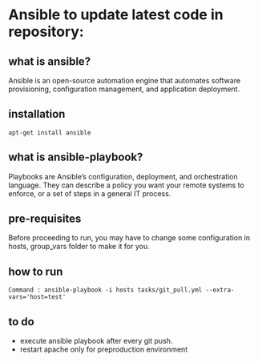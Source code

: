 Ansible to update latest code in repository:
===========================================
## what is ansible?
Ansible is an open-source automation engine that automates software provisioning, configuration management, and application deployment.

## installation

```
apt-get install ansible
```

## what is ansible-playbook?

Playbooks are Ansible’s configuration, deployment, and orchestration language. They can describe a policy you want your remote systems to enforce, or a set of steps in a general IT process.

## pre-requisites

Before proceeding to run, you may have to change some configuration in hosts, group_vars folder to make it for you. 


## how to run

```
Command : ansible-playbook -i hosts tasks/git_pull.yml --extra-vars='host=test'
```

## to do

* execute ansible playbook after every git push.
* restart apache only for preproduction environment




